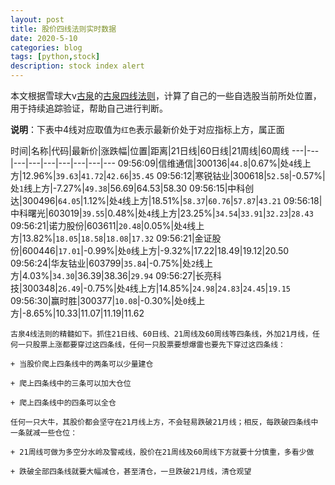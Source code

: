 ```yaml
---
layout: post
title: 股价四线法则实时数据
date: 2020-5-10
categories: blog
tags: [python,stock]
description: stock index alert
---
```



本文根据雪球大v[古泉](https://xueqiu.com/u/7148646888)的[古泉四线法则](https://xueqiu.com/7148646888/130498192)，计算了自己的一些自选股当前所处位置，用于持续追踪验证，帮助自己进行判断。

**说明**：下表中4线对应取值为`红色`表示最新价处于对应指标上方，属正面

时间|名称|代码|最新价|涨跌幅|位置|距离|21日线|60日线|21周线|60周线
---|---|---|---|---|---|---|---|---
09:56:09|信维通信|300136|`44.8`|0.67%|处`4`线上方|12.96%|`39.63`|`41.72`|`42.66`|`35.45`
09:56:12|寒锐钴业|300618|`52.58`|-0.57%|处`1`线上方|-7.27%|`49.38`|56.69|64.53|58.30
09:56:15|中科创达|300496|`64.05`|1.12%|处`4`线上方|18.51%|`58.37`|`60.76`|`57.87`|`43.21`
09:56:18|中科曙光|603019|`39.55`|0.48%|处`4`线上方|23.25%|`34.54`|`33.91`|`32.23`|`28.43`
09:56:21|诺力股份|603611|`20.48`|0.05%|处`4`线上方|13.82%|`18.05`|`18.58`|`18.08`|`17.32`
09:56:21|金证股份|600446|`17.01`|-0.99%|处`0`线上方|-9.32%|17.22|18.49|19.12|20.50
09:56:24|华友钴业|603799|`35.84`|-0.75%|处`2`线上方|4.03%|`34.30`|36.39|38.36|`29.94`
09:56:27|长亮科技|300348|`26.49`|-0.75%|处`4`线上方|14.85%|`24.98`|`24.83`|`24.45`|`19.15`
09:56:30|赢时胜|300377|`10.08`|-0.30%|处`0`线上方|-8.65%|10.33|11.07|11.19|11.62

```
古泉4线法则的精髓如下。抓住21日线、60日线、21周线及60周线等四条线，外加21月线，任何一只股票上涨都要穿过这四条线，任何一只股票要想爆雷也要先下穿过这四条线：

+ 当股价爬上四条线中的两条可以少量建仓

+ 爬上四条线中的三条可以加大仓位

+ 爬上四条线中的四条可以全仓

任何一只大牛，其股价都会坚守在21月线上方，不会轻易跌破21月线；相反，每跌破四条线中一条就减一些仓位：

+ 21周线可做为多空分水岭及警戒线，股价在21周线及60周线下方就要十分慎重，多看少做

+ 跌破全部四条线就要大幅减仓，甚至清仓，一旦跌破21月线，清仓观望
```